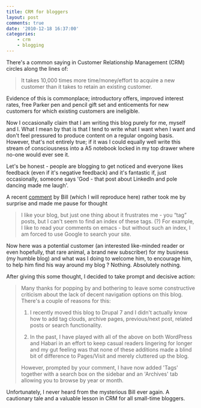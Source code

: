 ```yaml
---
title: CRM for bloggers
layout: post
comments: true
date: '2010-12-18 16:37:00'
categories:
    - crm
    - blogging
---
```

There's a common saying in Customer Relationship Management (CRM)
circles along the lines of:

> It takes 10,000 times more time/money/effort to acquire a new customer
> than it takes to retain an existing customer.

Evidence of this is commonplace; introductory offers, improved interest
rates, free Parker pen and pencil gift set and enticements for new
customers for which existing customers are ineligible.

Now I occasionally claim that I am writing this blog purely for me,
myself and I. What I mean by that is that I tend to write what I want
when I want and don't feel pressured to produce content on a regular
ongoing basis. However, that's not entirely true; if it was I could
equally well write this stream of consciousness into a A5 notebook
locked in my top drawer where no-one would ever see it.

Let's be honest - people are blogging to get noticed and everyone
likes feedback (even if it's negative feedback) and it's fantastic if,
just occasionally, someone says 'God - that post about LinkedIn and
pole dancing made me laugh'.

A recent
[comment](http://www.nbrightside.com/blog/2006/06/21/the-curious-case-of-the-missing-about-page#comment-113403409)
by Bill (which I will reproduce here) rather took me by surprise and
made me pause for thought

> I like your blog, but just one thing about it frustrates me - you
> “tag” posts, but I can't seem to find an index of these tags. (?) For
> example, I like to read your comments on emacs - but without such an
> index, I am forced to use Google to search your site.

Now here was a potential customer (an interested like-minded reader or
even hopefully, that rare animal, a brand new subscriber) for my
business (my humble blog) and what was I doing to welcome him, to
encourage him, to help him find his way around my blog ? Nothing.
Absolutely nothing.

After giving this some thought, I decided to take prompt and decisive
action:

> Many thanks for popping by and bothering to leave some constructive
> criticism about the lack of decent navigation options on this blog.
> There's a couple of reasons for this:
>
> 1.  I recently moved this blog to Drupal 7 and I didn't actually know
>     how to add tag clouds, archive pages, previous/next post, related
>     posts or search functionality.
>
> 2.  In the past, I have played with all of the above on both WordPress
>     and Habari in an effort to keep casual readers lingering for
>     longer and my gut feeling was that none of these additions made a
>     blind bit of difference to Pages/Visit and merely cluttered up the
>     blog.
>
> However, prompted by your comment, I have now added 'Tags' together
> with a search box on the sidebar and an 'Archives' tab allowing you to
> browse by year or month.

Unfortunately, I never heard from the mysterious Bill ever again. A
cautionary tale and a valuable lesson in CRM for all small-time
bloggers.
